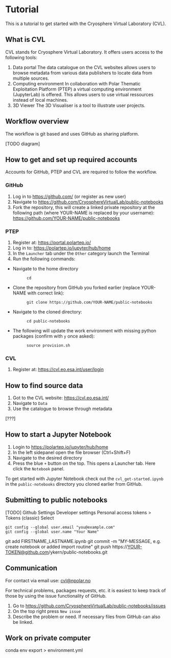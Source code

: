 # Tutorial
This is a tutorial to get started with the Cryosphere Virtual Laboratory (CVL).

## What is CVL
CVL stands for Cryosphere Virtual Laboratory. It offers users access to the following tools:
1. Data portal
The data catalogue on the CVL websites allows users to browse metadata from various data publishers to locate data from multiple sources.
2. Computing environment
In collaboration with Polar Thematic Exploitation Platform (PTEP) a virtual computing environment (JupyterLab) is offered. This allows users to use virtual ressources instead of local machines.
3. 3D Viewer
The 3D Visualiser is a tool to illustrate user projects.

## Workflow overview
The workflow is git based and uses GitHub as sharing platform.

[TODO diagram]

## How to get and set up required accounts 
Accounts for GitHub, PTEP and CVL are required to follow the workflow.

### GitHub
1. Log in to https://github.com/ (or register as new user)
2. Navigate to https://github.com/CryosphereVirtualLab/public-notebooks
3. Fork the repository, this will create a linked private repository at the following path (where YOUR-NAME is replaced by your username): https://github.com/YOUR-NAME/public-notebooks



### PTEP
1. Register at: https://portal.polartep.io/
2. Log in to: https://polartep.io/jupyter/hub/home
3. In the `Launcher` tab under the `Other` category launch the Terminal
4. Run the following commands:
- Navigate to the home directory

            cd
            
- Clone the repository from GitHub you forked earlier (replace YOUR-NAME with correct link):

            git clone https://github.com/YOUR-NAME/public-notebooks
            
- Navigate to the cloned directory:

            cd public-notebooks
            
- The following will update the work environment with missing python packages (confirm with `y` once asked):

            source provision.sh
    

### CVL
1. Register at: https://cvl.eo.esa.int/user/login


## How to find source data
1. Got to the CVL website: https://cvl.eo.esa.int/
2. Navigate to `Data`
3. Use the catalogue to browse through metadata

[???]



## How to start a Jupyter Notebook
1. Login to https://polartep.io/jupyter/hub/home
2. In the left sidepanel open the file browser (Ctrl+Shift+F)
3. Navigate to the desired directory
4. Press the blue `+` button on the top. This opens a Launcher tab. Here click the `Notebook` panel.

To get started with Jupyter Notebook check out the `cvl_get-started.ipynb` in the `public-notebooks` directory you cloned earlier from GitHub.



## Submitting to public notebooks

[TODO]
Github
Settings
Developer settings
Personal access tokens > Tokens (classic)
Select 

    git config --global user.email "you@example.com"
    git config --global user.name "Your Name"
    
git add FIRSTNAME_LASTNAME.ipynb 
git commit -m "MY-MESSAGE, e.g. create notebook or added import routine"
git push https://YOUR-TOKEN@github.com/ykern/public-notebooks.git
    
## Communication
For contact via email use: cvl@npolar.no

For technical problems, packages requests, etc. it is easiest to keep track of those by using the issue functionality of GitHub.
1. Go to https://github.com/CryosphereVirtualLab/public-notebooks/issues
2. On the top right press `New issue`
3. Describe the problem or need. If necessary files from GitHub can also be linked.


## Work on private computer
conda env export > environment.yml
